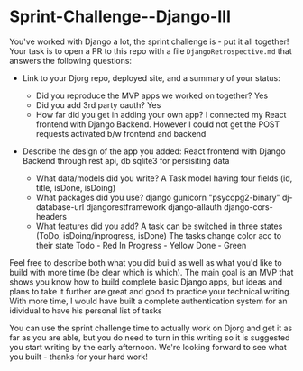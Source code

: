 # Sprint-Challenge--Django-III

You've worked with Django a lot, the sprint challenge is - put it all together!
Your task is to open a PR to this repo with a file `DjangoRetrospective.md` that
answers the following questions:

- Link to your Djorg repo, deployed site, and a summary of your status:
    - Did you reproduce the MVP apps we worked on together?
    Yes
    - Did you add 3rd party oauth?
    Yes
    - How far did you get in adding your own app?
    I connected my React frontend with Django Backend. However I could not get the POST requests activated b/w frontend and backend
- Describe the design of the app you added:
    React frontend with Django Backend through rest api, db sqlite3 for persisiting data

    - What data/models did you write?
    A Task model having four fields (id, title, isDone, isDoing)
    - What packages did you use?
    django
    gunicorn
    "psycopg2-binary"
    dj-database-url
    djangorestframework
    django-allauth
    django-cors-headers
    - What features did you add?
    A task can be switched in three states (ToDo, isDoing/inprogress, isDone)
    The tasks change color acc to their state
    Todo - Red 
    In Progress - Yellow
    Done - Green

Feel free to describe both what you did build as well as what you'd like to
build with more time (be clear which is which). The main goal is an MVP that
shows you know how to build complete basic Django apps, but ideas and plans to
take it further are great and good to practice your technical writing.
With more time, I would have built a complete authentication system for an idividual to have his personal list of tasks

You can use the sprint challenge time to actually work on Djorg and get it as
far as you are able, but you do need to turn in this writing so it is suggested
you start writing by the early afternoon. We're looking forward to see what you
built - thanks for your hard work!
